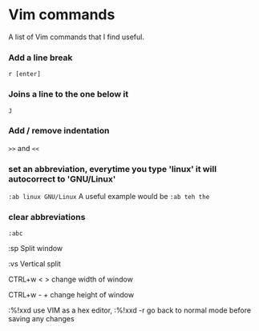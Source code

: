 # Vim commands
A list of Vim commands that I find useful.

### Add a line break
```r [enter]```

### Joins a line to the one below it
```J```

### Add / remove indentation
```>>``` and ```<<```

### set an abbreviation, everytime you type 'linux' it will autocorrect to 'GNU/Linux'
```:ab linux GNU/Linux```
A useful example would be ```:ab teh the```

### clear abbreviations
```:abc```


:sp
Split window

:vs
Vertical split

CTRL+w < >
change width of window

CTRL+w - +
change height of window

:%!xxd
use VIM as a hex editor, :%!xxd -r go back to normal mode before saving any changes
